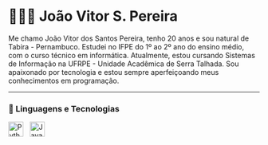# 👨🏼‍💻 João Vitor S. Pereira

Me chamo João Vitor dos Santos Pereira, tenho 20 anos e sou natural de Tabira - Pernambuco. Estudei no IFPE do 1º ao 2º ano do ensino médio, com o curso técnico em informática. Atualmente, estou cursando Sistemas de Informação na UFRPE - Unidade Acadêmica de Serra Talhada. Sou apaixonado por tecnologia e estou sempre aperfeiçoando meus conhecimentos em programação.

---

### 🤖 Linguagens e Tecnologias

<img 
    align="left" 
    alt="Python" 
    title="Python"
    width="30px" 
    style="padding-right: 10px;" 
    src="https://cdn.jsdelivr.net/gh/devicons/devicon@latest/icons/python/python-original.svg" 
/>

<img 
    align="left" 
    alt="Java" 
    title="Java"
    width="30px" 
    style="padding-right: 10px;" 
    src="https://cdn.jsdelivr.net/gh/devicons/devicon@latest/icons/java/java-original.svg" 
/>

